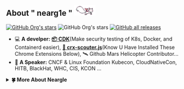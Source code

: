 ## About " nearg1e " <img height="30" src="./mdimg/kyubey.gif"/>

[![GitHub Org's stars](https://img.shields.io/github/stars/cdk-team?label=%E2%AD%90%EF%B8%8FCDK%27s%20Stars&style=for-the-badge)](https://github.com/cdk-team/CDK)
![GitHub Org's stars](https://img.shields.io/github/stars/YSRC?label=%E2%AD%90%EF%B8%8FLYSEC-Project%27s%20Stars&style=for-the-badge)
[![GitHub all releases](https://img.shields.io/github/downloads/CDK-TEAM/CDK/total?label=📦Release%20DOWNLOAD&style=for-the-badge&color=blue)](https://github.com/cdk-team/CDK/releases)

- 💻 **A develper:** [**📦 CDK**](https://github.com/cdk-team/CDK)(Make security testing of K8s, Docker, and Containerd easier), [**🔎 crx-scouter.js**](https://github.com/neargle/crx-scouter)(Know U Have Installed These Chrome Extensions Below), 🛰 Github Mars Helicopter Contributor... 
- 🔭 **A Speaker:** CNCF & Linux Foundation Kubecon, CloudNativeCon, HITB, BlackHat, WHC, CIS, KCON ...

<details>
<summary> <b> 🍀 More About Neargle </b> </summary>

<!-- more starts -->

不想写了，等有空 😴~

<!-- more ends -->

</details>



<!--
**neargle/neargle** is a ✨ _special_ ✨ repository because its `README.md` (this file) appears on your GitHub profile.

Here are some ideas to get you started:

- 🔭 I’m currently working on ...
- 🌱 I’m currently learning ...
- 👯 I’m looking to collaborate on ...
- 🤔 I’m looking for help with ...
- 💬 Ask me about ...
- 📫 How to reach me: ...
- 😄 Pronouns: ...
- ⚡ Fun fact: ...
-->
